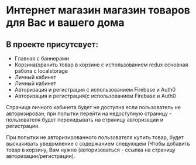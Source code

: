 # Интернет магазин  магазин товаров для Вас и вашего дома

## В проекте присутсвует:
 - Главная с баннерами
 - Корзина(хранить товар в корзине с использованием
   redux основная работа с localstorage
 - Личный кабинет
 - Личный кабинет
 - Авторизация и регистрация с использованием Firebase и
   Auth0
 - Авторизация и регистрация(с использованием Firebase и
   Auth0

Страница личного кабинета будет не доступна если пользователь
не авторизирован, при попытки перейти на недоступную страницу -
пользователя будет перекидывать на страницу авторизации и
регистрации.

При попытки не авторизированного пользователя купить товар,
будет выскакивать уведомление с содержанием следующем (Чтобы
добавить товар в корзину, Вам нужно (авторизоваться - ссылка на
страницу авторизации/регистрации).